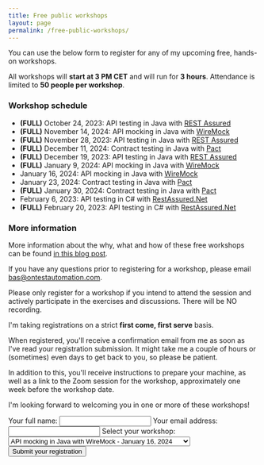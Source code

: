 ```yaml
---
title: Free public workshops
layout: page
permalink: /free-public-workshops/
---
```

You can use the below form to register for any of my upcoming free, hands-on workshops.
<!--**All workshops are fully booked at the moment. I'm looking for additional dates, so please be patient.**-->

All workshops will **start at 3 PM CET** and will run for **3 hours**. Attendance is limited to **50 people per workshop**.

### Workshop schedule
* **(FULL)** October 24, 2023: API testing in Java with [REST Assured](https://rest-assured.io)
* **(FULL)** November 14, 2024: API mocking in Java with [WireMock](https://wiremock.org)
* **(FULL)** November 28, 2023: API testing in Java with [REST Assured](https://rest-assured.io)
* **(FULL)** December 11, 2024: Contract testing in Java with [Pact](https://docs.pact.io)
* **(FULL)** December 19, 2023: API testing in Java with [REST Assured](https://rest-assured.io)
* **(FULL)** January 9, 2024: API mocking in Java with [WireMock](https://wiremock.org)
* January 16, 2024: API mocking in Java with [WireMock](https://wiremock.org)
* January 23, 2024: Contract testing in Java with [Pact](https://docs.pact.io)
* **(FULL)** January 30, 2024: Contract testing in Java with [Pact](https://docs.pact.io)
* February 6, 2023: API testing in C# with [RestAssured.Net](https://github.com/basdijkstra/rest-assured-net)
* **(FULL)** February 20, 2023: API testing in C# with [RestAssured.Net](https://github.com/basdijkstra/rest-assured-net)

### More information
More information about the why, what and how of these free workshops can be found [in this blog post](/free-public-workshops-a-new-initiative/). 

If you have any questions prior to registering for a workshop, please email bas@ontestautomation.com.

Please only register for a workshop if you intend to attend the session and actively participate in the exercises and discussions. There will be NO recording.  

I'm taking registrations on a strict **first come, first serve** basis.

When registered, you'll receive a confirmation email from me as soon as I've read your registration submission. It might take me a couple of hours or (sometimes) even days to get back to you, so please be patient.

In addition to this, you'll receive instructions to prepare your machine, as well as a link to the Zoom session for the workshop, approximately one week before the workshop date.

I'm looking forward to welcoming you in one or more of these workshops!

<form action="https://formspree.io/f/mvojwyyo" method="POST">
  <label>
    Your full name:
    <input type="text" name="fullname" required>
  </label>
  <label>
    Your email address:
    <input type="email" name="email" required>
  </label>
  <label for="workshop">Select your workshop:</label>
  <select name="workshop" id="workshop">
    <option value="wiremock-jan-2024-2">API mocking in Java with WireMock - January 16, 2024</option>
    <option value="contract-testing-jan-2024-2">Contract testing in Java with Pact - January 23, 2024</option>
    <option value="rest-assured-net-feb-2024-2">API testing in C# with RestAssured.Net - February 6, 2024</option>
  </select>
  <br/>
  <button type="submit">Submit your registration</button>
</form>